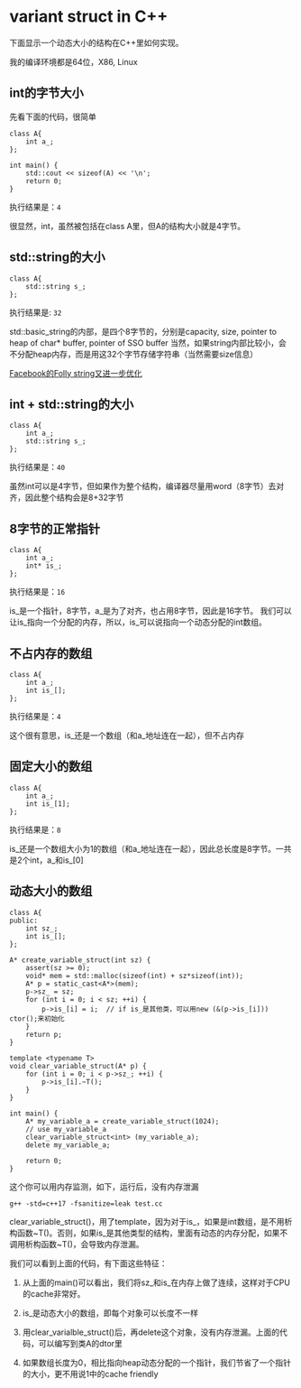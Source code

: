 # variant struct in C++

下面显示一个动态大小的结构在C++里如何实现。

我的编译环境都是64位，X86, Linux

## int的字节大小

先看下面的代码，很简单
```
class A{
    int a_;
};

int main() {
    std::cout << sizeof(A) << '\n';
    return 0;
}
```

执行结果是：```4```

很显然，int，虽然被包括在class A里，但A的结构大小就是4字节。

## std::string的大小

```
class A{
    std::string s_;
};
```

执行结果是: ```32```

std::basic_string的内部，是四个8字节的，分别是capacity, size, pointer to heap of char* buffer, pointer of SSO buffer
当然，如果string内部比较小，会不分配heap内存，而是用这32个字节存储字符串（当然需要size信息）

[Facebook的Folly string又进一步优化](https://github.com/facebook/folly/blob/master/folly/docs/FBString.md)

## int + std::string的大小

```
class A{
    int a_;
    std::string s_;
};
```

执行结果是：```40```

虽然int可以是4字节，但如果作为整个结构，编译器尽量用word（8字节）去对齐，因此整个结构会是8+32字节

## 8字节的正常指针
```
class A{
    int a_;
    int* is_;
};
```

执行结果是：```16```

is_是一个指针，8字节，a_是为了对齐，也占用8字节，因此是16字节。
我们可以让is_指向一个分配的内存，所以，is_可以说指向一个动态分配的int数组。

## 不占内存的数组

```
class A{
    int a_;
    int is_[];
};
```

执行结果是：```4```

这个很有意思，is_还是一个数组（和a_地址连在一起），但不占内存

## 固定大小的数组

```
class A{
    int a_;
    int is_[1];
};
```

执行结果是：```8```

is_还是一个数组大小为1的数组（和a_地址连在一起），因此总长度是8字节。一共是2个int，a_和is_[0]

## 动态大小的数组

```
class A{
public:
    int sz_;
    int is_[];
};

A* create_variable_struct(int sz) {
    assert(sz >= 0);
    void* mem = std::malloc(sizeof(int) + sz*sizeof(int));
    A* p = static_cast<A*>(mem);
    p->sz_ = sz;
    for (int i = 0; i < sz; ++i) {
        p->is_[i] = i;  // if is_是其他类，可以用new (&(p->is_[i])) ctor();来初始化
    }
    return p;
}

template <typename T>
void clear_variable_struct(A* p) {
    for (int i = 0; i < p->sz_; ++i) {
        p->is_[i].~T();
    }
}

int main() {
    A* my_variable_a = create_variable_struct(1024);
    // use my_variable_a
    clear_variable_struct<int> (my_variable_a);
    delete my_variable_a;

    return 0;
}
```

这个你可以用内存监测，如下，运行后，没有内存泄漏
```
g++ -std=c++17 -fsanitize=leak test.cc
```

clear_variable_struct()，用了template，因为对于is_，如果是int数组，是不用析构函数\~T()。否则，如果is_是其他类型的结构，里面有动态的内存分配，如果不调用析构函数\~T()，会导致内存泄漏。

我们可以看到上面的代码，有下面这些特征：

1. 从上面的main()可以看出，我们将sz_和is_在内存上做了连续，这样对于CPU的cache非常好。

2. is_是动态大小的数组，即每个对象可以长度不一样

3. 用clear_varialble_struct()后，再delete这个对象，没有内存泄漏。上面的代码，可以编写到类A的dtor里

4. 如果数组长度为0，相比指向heap动态分配的一个指针，我们节省了一个指针的大小，更不用说1中的cache friendly
